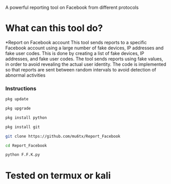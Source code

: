 
A powerful reporting tool on Facebook from different protocols

# What can this tool do?

*Report on Facebook account
This tool sends reports to a specific Facebook account using a large number of fake devices, IP addresses and fake user codes. This is done by creating a list of fake devices, IP addresses, and fake user codes. The tool sends reports using fake values, in order to avoid revealing the actual user identity. The code is implemented so that reports are sent between random intervals to avoid detection of abnormal activities

### Instructions
```bash
pkg update

pkg upgrade

pkg install python

pkg install git

git clone https://github.com/mu6tx/Report_Facebook

cd Report_Facebook

python F.F.K.py
```
# Tested on termux or kali

